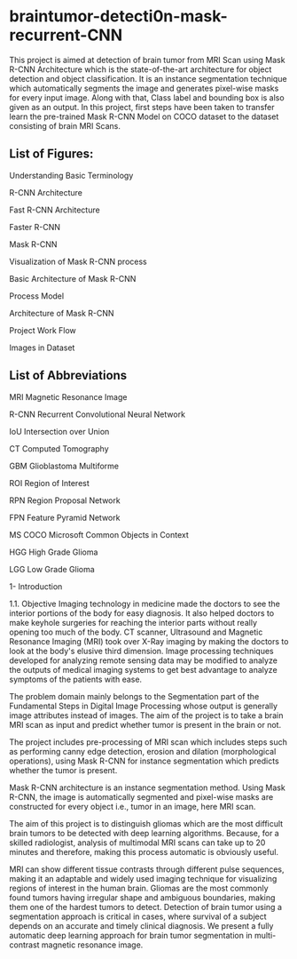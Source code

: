 # braintumor-detecti0n-mask-recurrent-CNN
This project is aimed at detection of brain tumor from MRI Scan using Mask R-CNN Architecture which is the state-of-the-art architecture for object detection and object classification. It is an instance segmentation technique which automatically segments the image and generates pixel-wise masks for every input image. Along with that, Class label and bounding box is also given as an output. In this project, first steps have been taken to transfer learn the pre-trained Mask R-CNN Model on COCO dataset to the dataset consisting of brain MRI Scans.


## List of Figures:

Understanding Basic Terminology

R-CNN Architecture

Fast R-CNN Architecture

Faster R-CNN

Mask R-CNN

Visualization of Mask R-CNN process

Basic Architecture of Mask R-CNN

Process Model

Architecture of Mask R-CNN

Project Work Flow

Images in Dataset


## List of Abbreviations

MRI						Magnetic Resonance Image

R-CNN					Recurrent Convolutional Neural Network

IoU						Intersection over Union

CT						Computed Tomography

GBM						Glioblastoma Multiforme

ROI						Region of Interest

RPN						Region Proposal Network

FPN						Feature Pyramid Network

MS COCO					Microsoft Common Objects in Context

HGG						High Grade Glioma

LGG						Low Grade Glioma


1- Introduction

1.1. Objective
Imaging technology in medicine made the doctors to see the interior portions of the body for easy diagnosis. It also helped doctors to make keyhole surgeries for reaching the interior parts without really opening too much of the body. CT scanner, Ultrasound and Magnetic Resonance Imaging (MRI) took over X-Ray imaging by making the doctors to look at the body's elusive third dimension. Image processing techniques developed for analyzing remote sensing data may be modified to analyze the outputs of medical imaging systems to get best advantage to analyze symptoms of the patients with ease. 

The problem domain mainly belongs to the Segmentation part of the Fundamental Steps in Digital Image Processing whose output is generally image attributes instead of images.
The aim of the project is to take a brain MRI scan as input and predict whether tumor is present in the brain or not.

The project includes pre-processing of MRI scan which includes steps such as performing canny edge detection, erosion and dilation (morphological operations), using Mask R-CNN for instance segmentation which predicts whether the tumor is present. 

Mask R-CNN architecture is an instance segmentation method. Using Mask R-CNN, the image is automatically segmented and pixel-wise masks are constructed for every object i.e., tumor in an image, here MRI scan.

The aim of this project is to distinguish gliomas which are the most difficult brain tumors to be detected with deep learning algorithms. Because, for a skilled radiologist, analysis of multimodal MRI scans can take up to 20 minutes and therefore, making this process automatic is obviously useful.

MRI can show different tissue contrasts through different pulse sequences, making it an adaptable and widely used imaging technique for visualizing regions of interest in the human brain. Gliomas are the most commonly found tumors having irregular shape and ambiguous boundaries, making them one of the hardest tumors to detect. Detection of brain tumor using a segmentation approach is critical in cases, where survival of a subject depends on an accurate and timely clinical diagnosis.
We present a fully automatic deep learning approach for brain tumor segmentation in multi-contrast magnetic resonance image.
